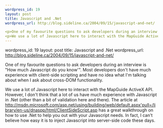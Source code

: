 ```yaml
--- 
wordpress_id: 19
layout: post
title: Javascript and .Net
wordpress_url: http://blog.sideline.ca/2004/09/15/javascript-and-net/

<p>One of my favourite questions to ask developers during an interview is "How much Javascript do you know'". Most developers don't have much experience with client-side scripting and have no idea what I'm talking about when I ask about cross-DOM functionality.</p>
<p>We use a lot of Javascript here to interact with the MapGuide ActiveX API. However, I don't think that a lot of us have much experience with Javascript in .Net (other than a bit of validation here and there). The article at <a href="http://msdn.microsoft.com/asp.net/using/building/web/default.aspx'pull=/library/en-us/dnaspp/html/ClientSideScript.asp">http://msdn.microsoft.com/asp.net/using/building/web/default.aspx'pull=/library/en-us/dnaspp/html/ClientSideScript.asp</a> has a great walkthrough on how to use .Net to help you out with your Javascript needs. In fact, I can't believe how easy it is to inject Javascript into server-side code these days. </p>
--- 
```

wordpress_id: 19
layout: post
title: Javascript and .Net
wordpress_url: http://blog.sideline.ca/2004/09/15/javascript-and-net/

<p>One of my favourite questions to ask developers during an interview is "How much Javascript do you know'". Most developers don't have much experience with client-side scripting and have no idea what I'm talking about when I ask about cross-DOM functionality.</p>
<p>We use a lot of Javascript here to interact with the MapGuide ActiveX API. However, I don't think that a lot of us have much experience with Javascript in .Net (other than a bit of validation here and there). The article at <a href="http://msdn.microsoft.com/asp.net/using/building/web/default.aspx'pull=/library/en-us/dnaspp/html/ClientSideScript.asp">http://msdn.microsoft.com/asp.net/using/building/web/default.aspx'pull=/library/en-us/dnaspp/html/ClientSideScript.asp</a> has a great walkthrough on how to use .Net to help you out with your Javascript needs. In fact, I can't believe how easy it is to inject Javascript into server-side code these days. </p>
